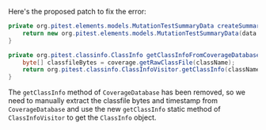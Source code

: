 Here's the proposed patch to fix the error:

```java
private org.pitest.elements.models.MutationTestSummaryData createSummaryData(final org.pitest.coverage.CoverageDatabase coverage, final org.pitest.mutationtest.ClassMutationResults data) {
    return new org.pitest.elements.models.MutationTestSummaryData(data.getFileName(), data.getMutations(), getClassInfoFromCoverageDatabase(coverage, data.getMutatedClass()));
}

private org.pitest.classinfo.ClassInfo getClassInfoFromCoverageDatabase(org.pitest.coverage.CoverageDatabase coverage, org.pitest.classinfo.ClassName className) {
    byte[] classfileBytes = coverage.getRawClassFile(className);
    return org.pitest.classinfo.ClassInfoVisitor.getClassInfo(className, classfileBytes, coverage.getTimestamp(className));
}
```

The `getClassInfo` method of `CoverageDatabase` has been removed, so we need to manually extract the classfile bytes and timestamp from `CoverageDatabase` and use the new `getClassInfo` static method of `ClassInfoVisitor` to get the `ClassInfo` object.